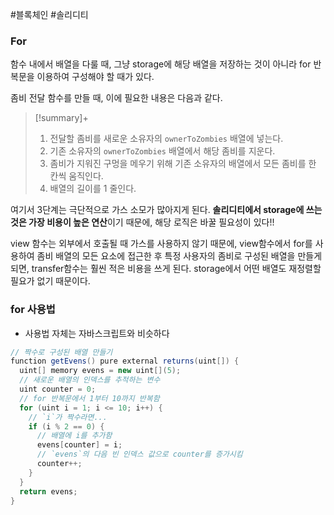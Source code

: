 ---
---

#블록체인 #솔리디티 

### For 
함수 내에서 배열을 다룰 때, 그냥 storage에 해당 배열을 저장하는 것이 아니라 for 반복문을 이용하여 구성해야 할 때가 있다.

좀비 전달 함수를 만들 때, 이에 필요한 내용은 다음과 같다.

> [!summary]+ 
> 
>1. 전달할 좀비를 새로운 소유자의 `ownerToZombies` 배열에 넣는다.
>2. 기존 소유자의 `ownerToZombies` 배열에서 해당 좀비를 지운다.
>3. 좀비가 지워진 구멍을 메우기 위해 기존 소유자의 배열에서 모든 좀비를 한 칸씩 움직인다.
>4. 배열의 길이를 1 줄인다.

여기서 3단계는 극단적으로 가스 소모가 많아지게 된다. **솔리디티에서 storage에 쓰는 것은 가장 비용이 높은 연산**이기 때문에, 해당 로직은 바꿀 필요성이 있다!!

view 함수는 외부에서 호출될 때 가스를 사용하지 않기 때문에, view함수에서 for를 사용하여 좀비 배열의 모든 요소에 접근한 후 특정 사용자의 좀비로 구성된 배열을 만들게 되면, transfer함수는 훨씬 적은 비용을 쓰게 된다. storage에서 어떤 배열도 재정렬할 필요가 없기 때문이다.

### for 사용법
+ 사용법 자체는 자바스크립트와 비슷하다

```Java
// 짝수로 구성된 배열 만들기
function getEvens() pure external returns(uint[]) {  
  uint[] memory evens = new uint[](5);  
  // 새로운 배열의 인덱스를 추적하는 변수  
  uint counter = 0;  
  // for 반복문에서 1부터 10까지 반복함  
  for (uint i = 1; i <= 10; i++) {  
    // `i`가 짝수라면...  
    if (i % 2 == 0) {  
      // 배열에 i를 추가함  
      evens[counter] = i;  
      // `evens`의 다음 빈 인덱스 값으로 counter를 증가시킴  
      counter++;  
    }  
  }  
  return evens;  
}
```